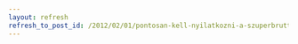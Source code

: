 ```yaml
---
layout: refresh
refresh_to_post_id: /2012/02/01/pontosan-kell-nyilatkozni-a-szuperbruttval-kapcsolatban
---
```

